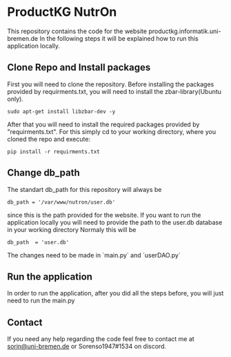 # ProductKG NutrOn

This repository contains the code for the website productkg.informatik.uni-bremen.de
In the following steps it will be explained how to run this application locally.

## Clone Repo and Install packages
First you will need to clone the repository.
Before installing the packages provided by requirments.txt, you will need to install the zbar-library(Ubuntu only).

`sudo apt-get install libzbar-dev -y`

After that you will need to install the required packages provided by "requirments.txt".
For this simply cd to your working directory, where you cloned the repo and execute:

`pip install -r requirments.txt`

## Change db_path
The standart db_path for this repository will always be

`db_path = '/var/www/nutron/user.db'`

since this is the path provided for the website.
If you want to run the application locally you will need to provide the path to the user.db database in your working directory
Normaly this will be

`db_path  = 'user.db'`

The changes need to be made in ´main.py´ and ´userDAO.py´

## Run the application
In order to run the application, after you did all the steps before, you will just need to run the main.py

## Contact
If you need any help regarding the code feel free to contact me at
sorin@uni-bremen.de or Sorenso1947#1534 on discord.
